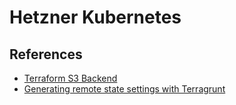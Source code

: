 # Hetzner Kubernetes

## References

- [Terraform S3 Backend](https://developer.hashicorp.com/terraform/language/backend/s3)
- [Generating remote state settings with Terragrunt](https://terragrunt.gruntwork.io/docs/features/state-backend/#generating-remote-state-settings-with-terragrunt)